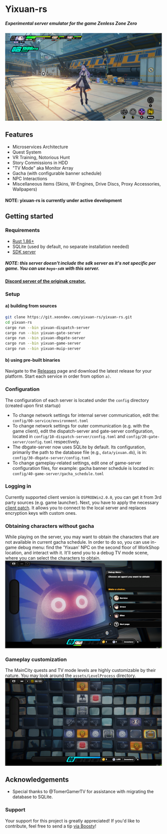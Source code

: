 # Yixuan-rs
##### Experimental server emulator for the game Zenless Zone Zero
![title](assets/img/title.png)

## Features
- Microservices Architecture
- Quest System
- VR Training, Notorious Hunt
- Story Commissions in HDD
- "TV Mode" aka Monitor Array
- Gacha (with configurable banner schedule)
- NPC Interactions
- Miscellaneous items (Skins, W-Engines, Drive Discs, Proxy Accessories, Wallpapers)
#### NOTE: yixuan-rs is currently under active development

## Getting started
### Requirements
- [Rust 1.86+](https://www.rust-lang.org/tools/install)
- SQLite (used by default, no separate installation needed)
- [SDK server](https://git.xeondev.com/reversedrooms/hoyo-sdk)
##### NOTE: this server doesn't include the sdk server as it's not specific per game. You can use `hoyo-sdk` with this server.

#### [Discord server of the originak creator.](https://discord.xeondev.com)

### Setup
#### a) building from sources
```sh
git clone https://git.xeondev.com/yixuan-rs/yixuan-rs.git
cd yixuan-rs
cargo run --bin yixuan-dispatch-server
cargo run --bin yixuan-gate-server
cargo run --bin yixuan-dbgate-server
cargo run --bin yixuan-game-server
cargo run --bin yixuan-muip-server
```
#### b) using pre-built binaries
Navigate to the [Releases](https://git.xeondev.com/yixuan-rs/yixuan-rs/releases) page and download the latest release for your platform.
Start each service in order from option `a)`.

### Configuration
The configuration of each server is located under the `config` directory (created upon first startup)
- To change network settings for internal server communication, edit the: `config/00-service/environment.toml`
- To change network settings for outer communication (e.g. with the game client), edit the dispatch-server and gate-server configuration, located in `config/10-dispatch-server/config.toml` and `config/20-gate-server/config.toml` respectively.
- The dbgate-server now uses SQLite by default. Its configuration, primarily the path to the database file (e.g., `data/yixuan.db`), is in: `config/30-dbgate-server/config.toml`
- To change gameplay-related settings, edit one of game-server configuration files, for example: gacha banner schedule is located in: `config/40-game-server/gacha_schedule.toml`

### Logging in
Currently supported client version is `OSPRODWin2.0.0`, you can get it from 3rd party sources (e.g. game launcher). Next, you have to apply the necessary [client patch](https://git.xeondev.com/yixuan-rs/yixuan-patch). It allows you to connect to the local server and replaces encryption keys with custom ones.

### Obtaining characters without gacha
While playing on the server, you may want to obtain the characters that are not available in current gacha schedule. In order to do so, you can use in-game debug menu: find the 'Yixuan' NPC on the second floor of WorkShop location, and interact with it. It'll send you to a debug TV mode scene, where you can select the characters to obtain.
![debug_menu](assets/img/debug_menu.png)

### Gameplay customization
The MainCity quests and TV mode levels are highly customizable by their nature. You may look around the `assets/LevelProcess` directory.
![tv_mode](assets/img/tv_mode.png)

## Acknowledgements
- Special thanks to @TomerGamerTV for assistance with migrating the database to SQLite.

### Support
Your support for this project is greatly appreciated! If you'd like to contribute, feel free to send a tip [via Boosty](https://boosty.to/xeondev/donate)!
